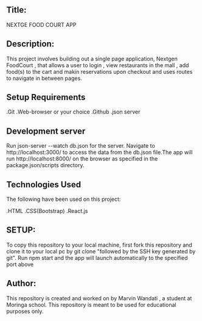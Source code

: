 ## Title:

NEXTGE FOOD COURT APP

## Description:

This project involves building out a single page application, Nextgen FoodCourt , that allows a user to login , view restaurants in the mall , add food(s) to the cart and makin reservations upon checkout and uses routes to navigate in between pages.

## Setup Requirements

.Git
.Web-browser or your choice
.Github
.json server

## Development server

Run json-server --watch db.json for the server. Navigate to http://localhost:3000/ to access the data from the db.json file.The app will run http://localhost:8000/ on the browser as specified in the package.json/scripts directory.

## Technologies Used

The following have been used on this project:

.HTML
.CSS(Bootstrap)
.React.js

## SETUP:

To copy this repository to your local machine, first fork this repository and clone it to your local pc by git clone "followed by the SSH key generated by git".
Run npm start and the app will launch automatically to the specified port above

## Author:

This repository is created and worked on by Marvin Wandati , a student at Moringa school. This repository is meant to be used for educational purposes only.
